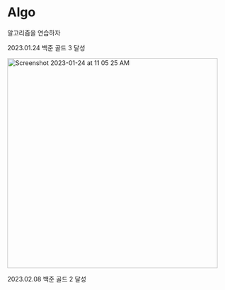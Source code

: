 # Algo

알고리즘을 연습하자

2023.01.24 백준 골드 3 달성

<img width="475" alt="Screenshot 2023-01-24 at 11 05 25 AM" src="https://user-images.githubusercontent.com/101260709/214207222-9d9d9fe4-fce6-4eb5-86cb-d8211022b3ea.png">

2023.02.08 백준 골드 2 달성
